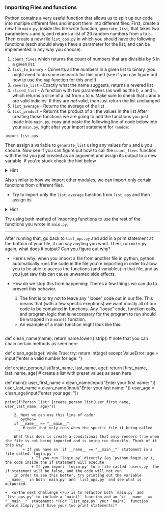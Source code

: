 ### Importing Files and functions
Python contains a very useful function that allows us to split up our code into multiple different files and import them into different files. 
First, create a new file `main.py`, inside this file write function, `generate_list`, that takes two parameters `a` and `b`, and returns a list of 20 random numbers from `a` to `b`. Then create a new file `list_ops.py` in which you should have the following functions (each should always have a parameter for the list, and can be implemented in any way you choose):
1. `count_fives` which returns the count of numbers that are divisible by 5 in a given list. 
2. `list_to_binary` - Converts all the numbers in a given list to binary (you might need to do some research for this one!) (see if you can figure out how to use the `map` function for this one!!)
3. `reverse_list` - Exactly what the name suggests, returns a revered list
4. `sliced_list` - A function with two parameters (as well as the l), `a` and `b`, which returns a slice of a list from `a` to `b`. Make sure to check that `a` and `b` are valid indicies! If they are *not* valid, then just return the list unchanged
5. `list_average` - Returns the average of the list
6. `list_product` - Returns the product of all the values in the list
After creating those functions we are going to add the functions you just made into `main.py`, copy and paste the following line of code below into your `main.py`, right after your import statement for `random`:
```python=
import list_ops
```
Then assign a variable to `generate_list` using any values for `a` and `b` you choose. Now see if you can figure out how to call the `count_fives` function with the list you just created as an arguemnt and assign its output to a new variable. If you're stuck check the hint below
<details> <summary> Hint </summary>

```python=
import list_ops
```
In terms of actually using the function think about how we can call `randint` from `random`

```python=
import random
random_number = random.randint(0, 10)
```
    
</details>

Also similar to how we import other modules, we can import only certain functions from different files. 
+ Try to import only the `list_average` function from `list_ops` and then assign its
<details> <summary> Hint </summary>

```python=
from random import randint
```

</details>

Try using both method of importing functions to use the rest of the functions you wrote in `main.py`.

---

After running that, go back to `list_ops.py` and add in a print statement at the bottom of your file, it can say anyting you want. Then, run `main.py` again, what does it output? Can you figure out why?

 + Here's why: when you import a file from another file in python, python automatically runs the code in the file you're importing in order to allow you to be able to access the functions (and variables) in that file, and as you just saw this can cause unwanted side effects. 

+ How do we stop this from happening: Theres a few things we can do to prevent this behavior. 
    1. The first is to try not to leave any "loose" code out in our file. This means that (with a few specfic exeptions) we want mostly all of our code to be contained in functions. Any "loose" code, function calls, and program logic that is neccessary for the program to run should be wrapped in a `main()` function. 
    + An example of a main function might look like this:
    ```python=
def clean_name(name):
    return name.lower().strip() # note that you can chain certain methods as seen here

def clean_age(age):
    while True:
        try:
            return int(age)
        except ValueError:
            age = input("enter a valid number for age: ")

def create_person_list(first_name, last_name, age):
    return [first_name, last_name, age] # create a list with preset values as seen here

def main():
    user_first_name = clean_name(input("Enter your first name: "))
    user_last_name = clean_name(input("Enter your last name: "))
    user_age = clean_age(input("enter your age: "))

    print(f"Person list: {create_person_list(user_first_name, user_last_name, age}"))
```
    2. Next we can use this line of code:
    ```python=
    if __name__ == "__main__":
        # code that only runs when the specfic file it being called
    ```
    What this does is create a conditional that only renders true when the file is not being imported and is being run directly. Think of it this way:
        + If you have an `if __name__ == "__main__"` statement in a file called `login.py`:
            + If you run `login.py` directly (eg `python login.py`), the code inside the if statement will execute
            + If you import `login.py` to a file called `users.py` the if statement will be false, and the code will not run
    In order to see this better, try printing out the variable `__name__` in both `main.py` and `list_ops.py` and see what is outputted.

+  <u>The next challenge </u> is to refactor both `main.py` and `list_ops.py` to include a `main()` function and an `if __name__ == "__main__"` statement! *(For `list_ops.py` your `main()` function should simply just have your two print statements)*
